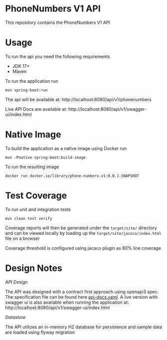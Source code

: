 PhoneNumbers V1 API
=====

This repository contains the PhoneNumbers V1 API

Usage
=====

To run the api you need the following requirements
* JDK 17+
* Maven

To run the application run
```shell
mvn spring-boot:run
```

The api will be available at: http://localhost:8080/api/v1/phonenumbers

Live API Docs are available at: http://localhost:8080/api/v1/swagger-ui/index.html

Native Image
==========
To build the application as a native image using Docker run
```shell
mvn -Pnative spring-boot:build-image
```

To run the resulting image 
```shell
docker run docker.io/library/phone-numbers-v1:0.0.1-SNAPSHOT
```

Test Coverage
=====

To run unit and integration tests
```shell
mvn clean test verify
```

Coverage reports will then be generated under the `target/site/` directory and can be
viewed locally by loading up the `target/site/jacoco/index.html` file on a browser

Coverage threshold is configured using jacaco plugin as 80% line coverage

Design Notes
======

*API Design*

The API was designed with a contract first approach using openapi3 spec. The specification file
can be found here [api-docs.yaml](src/main/resources/static/api-docs.yaml). A live version with swagger ui is also 
available when running the application at: http://localhost:8080/api/v1/swagger-ui/index.html

*Datastore*

The API utilizes an in-memory H2 database for persistence and sample data are loaded using flyway migration
